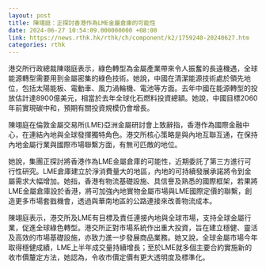 ```yaml
---
layout: post
title: 陳翊庭：正探討香港作為LME金屬倉庫的可能性
date: 2024-06-27 10:54:09.000000000 +08:00
link: https://news.rthk.hk/rthk/ch/component/k2/1759240-20240627.htm
categories: rthk
---
```


港交所行政總裁陳翊庭表示，綠色轉型為金屬產業帶來令人振奮的長遠機遇，全球能源轉型需要用到金屬密集的綠色技術。她說，中國在清潔能源技術處於領先地位，包括太陽能板、電動車、風力渦輪機、電池等方面。去年中國在能源轉型的投放估計達8900億美元，相當於去年全球化石燃料投資總額。她說，中國目標2060年前實現碳中和，預期有關投資規模仍會增長。

陳翊庭在倫敦金屬交易所(LME)亞洲金屬研討會上致辭指，香港作為國際金融中心，在連結內地與全球發揮獨特角色。港交所核心策略是與內地互聯互通，在保持內地金屬行業與國際市場聯繫方面，有無可匹敵的地位。

她說，集團正探討將香港作為LME金屬倉庫的可能性，近期委託了第三方進行可行性研究。LME倉庫建立於淨消費量大的地區，內地的可持續發展承諾將令到金屬需求大幅增加。她指，香港有物流基礎設施、具信譽及熟悉的國際框架，若果將LME金屬倉庫設於香港，將可加強內地實物金屬市場與LME國際定價的聯繫，創造更多市場套戥機會，透過與華南地區的公路連接來改善物流成本。

陳翊庭表示，港交所及LME有目標及責任連接內地與全球市場，支持全球金屬行業，促進全球綠色轉型。港交所正對市場系統作出重大投資，旨在建立穩健、靈活及高效的市場基礎設施，亦致力進一步發展商品業務。她又說，全球金屬市場今年取得穩健成績，LME上半年成交量持續增長；至於LME就多個主要合約實施新的收市價釐定方法，她認為，令收市價定價有更大透明度及標準化。
